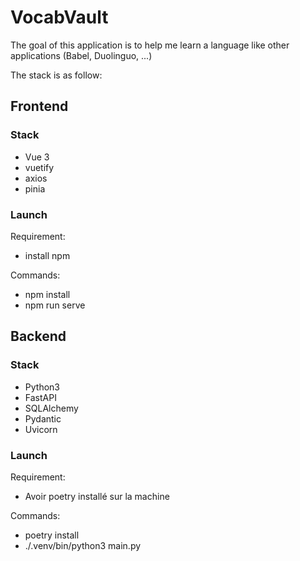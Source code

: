 # VocabVault

The goal of this application is to help me learn a language like other applications (Babel, Duolinguo, ...)

The stack is as follow:

## Frontend

### Stack

- Vue 3
- vuetify
- axios
- pinia

### Launch

Requirement:
- install npm

Commands:
- npm install
- npm run serve

## Backend

### Stack

- Python3
- FastAPI
- SQLAlchemy
- Pydantic
- Uvicorn

### Launch

Requirement:
- Avoir poetry installé sur la machine

Commands:
- poetry install
- ./.venv/bin/python3 main.py
